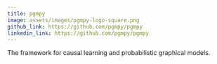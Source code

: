 ```yaml
---
title: pgmpy
image: assets/images/pgmpy-logo-square.png
github_link: https://github.com/pgmpy/pgmpy
linkedin_link: https://github.com/pgmpy/pgmpy
---
```

The framework for causal learning and probabilistic graphical models.